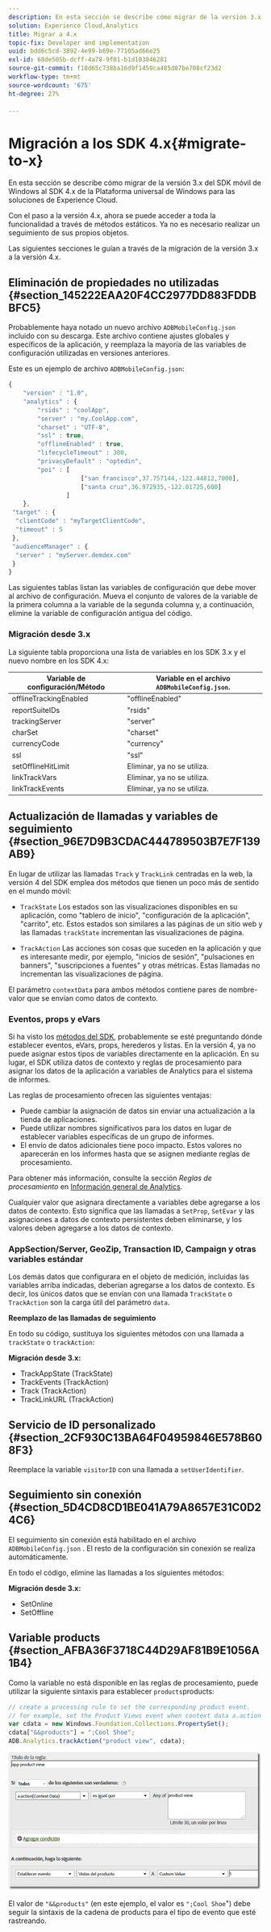 ```yaml
---
description: En esta sección se describe cómo migrar de la versión 3.x de un SDK móvil de Windows anterior al SDK 4.x de la Plataforma universal de Windows para las soluciones de Experience Cloud.
solution: Experience Cloud,Analytics
title: Migrar a 4.x
topic-fix: Developer and implementation
uuid: bdd6c5cd-3892-4e99-b69e-77105ad66e25
exl-id: 68de505b-dcff-4a78-9f01-b1d103846281
source-git-commit: f18d65c738ba16d9f1459ca485d87be708cf23d2
workflow-type: tm+mt
source-wordcount: '675'
ht-degree: 27%

---
```


# Migración a los SDK 4.x{#migrate-to-x}

En esta sección se describe cómo migrar de la versión 3.x del SDK móvil de Windows al SDK 4.x de la Plataforma universal de Windows para las soluciones de Experience Cloud.

Con el paso a la versión 4.x, ahora se puede acceder a toda la funcionalidad a través de métodos estáticos. Ya no es necesario realizar un seguimiento de sus propios objetos.

Las siguientes secciones le guían a través de la migración de la versión 3.x a la versión 4.x.

## Eliminación de propiedades no utilizadas {#section_145222EAA20F4CC2977DD883FDDBBFC5}

Probablemente haya notado un nuevo archivo `ADBMobileConfig.json` incluido con su descarga. Este archivo contiene ajustes globales y específicos de la aplicación, y reemplaza la mayoría de las variables de configuración utilizadas en versiones anteriores.

Este es un ejemplo de archivo `ADBMobileConfig.json`:

```js
{ 
    "version" : "1.0", 
    "analytics" : { 
        "rsids" : "coolApp", 
        "server" : "my.CoolApp.com", 
        "charset" : "UTF-8", 
        "ssl" : true, 
        "offlineEnabled" : true, 
        "lifecycleTimeout" : 300, 
        "privacyDefault" : "optedin", 
        "poi" : [ 
                    ["san francisco",37.757144,-122.44812,7000], 
                    ["santa cruz",36.972935,-122.01725,600] 
                ] 
    }, 
 "target" : { 
  "clientCode" : "myTargetClientCode", 
  "timeout" : 5 
 }, 
 "audienceManager" : { 
  "server" : "myServer.demdex.com" 
 } 
}
```

Las siguientes tablas listan las variables de configuración que debe mover al archivo de configuración. Mueva el conjunto de valores de la variable de la primera columna a la variable de la segunda columna y, a continuación, elimine la variable de configuración antigua del código.

### Migración desde 3.x

La siguiente tabla proporciona una lista de variables en los SDK 3.x y el nuevo nombre en los SDK 4.x:

| Variable de configuración/Método | Variable en el archivo `ADBMobileConfig.json`. |
|--- |--- |
| offlineTrackingEnabled | &quot;offlineEnabled&quot; |
| reportSuiteIDs | &quot;rsids&quot; |
| trackingServer | &quot;server&quot; |
| charSet | &quot;charset&quot; |
| currencyCode | &quot;currency&quot; |
| ssl | &quot;ssl&quot; |
| setOfflineHitLimit | Eliminar, ya no se utiliza. |
| linkTrackVars | Eliminar, ya no se utiliza. |
| linkTrackEvents | Eliminar, ya no se utiliza. |

## Actualización de llamadas y variables de seguimiento {#section_96E7D9B3CDAC444789503B7E7F139AB9}

En lugar de utilizar las llamadas `Track` y `TrackLink` centradas en la web, la versión 4 del SDK emplea dos métodos que tienen un poco más de sentido en el mundo móvil:

* `TrackState` Los estados son las visualizaciones disponibles en su aplicación, como &quot;tablero de inicio&quot;, &quot;configuración de la aplicación&quot;, &quot;carrito&quot;, etc. Estos estados son similares a las páginas de un sitio web y las llamadas `trackState` incrementan las visualizaciones de página.

* `TrackAction` Las acciones son cosas que suceden en la aplicación y que es interesante medir, por ejemplo, &quot;inicios de sesión&quot;, &quot;pulsaciones en banners&quot;, &quot;suscripciones a fuentes&quot; y otras métricas. Estas llamadas no incrementan las visualizaciones de página.

El parámetro `contextData` para ambos métodos contiene pares de nombre-valor que se envían como datos de contexto.

### Eventos, props y eVars

Si ha visto los [métodos del SDK](/help/universal-windows/c-configuration/methods.md), probablemente se esté preguntando dónde establecer eventos, eVars, props, herederos y listas. En la versión 4, ya no puede asignar estos tipos de variables directamente en la aplicación. En su lugar, el SDK utiliza datos de contexto y reglas de procesamiento para asignar los datos de la aplicación a variables de Analytics para el sistema de informes.

Las reglas de procesamiento ofrecen las siguientes ventajas:

* Puede cambiar la asignación de datos sin enviar una actualización a la tienda de aplicaciones.
* Puede utilizar nombres significativos para los datos en lugar de establecer variables específicas de un grupo de informes.
* El envío de datos adicionales tiene poco impacto. Estos valores no aparecerán en los informes hasta que se asignen mediante reglas de procesamiento.

Para obtener más información, consulte la sección *Reglas de procesamiento* en [Información general de Analytics](/help/universal-windows/analytics/analytics.md).

Cualquier valor que asignara directamente a variables debe agregarse a los datos de contexto. Esto significa que las llamadas a `SetProp`, `SetEvar` y las asignaciones a datos de contexto persistentes deben eliminarse, y los valores deben agregarse a los datos de contexto.

### AppSection/Server, GeoZip, Transaction ID, Campaign y otras variables estándar

Los demás datos que configurara en el objeto de medición, incluidas las variables arriba indicadas, deberían agregarse a los datos de contexto. Es decir, los únicos datos que se envían con una llamada `TrackState` o `TrackAction` son la carga útil del parámetro `data`.

**Reemplazo de las llamadas de seguimiento**

En todo su código, sustituya los siguientes métodos con una llamada a `trackState` o `trackAction`:

**Migración desde 3.x:**

* TrackAppState (TrackState)
* TrackEvents (TrackAction)
* Track (TrackAction)
* TrackLinkURL (TrackAction)

## Servicio de ID personalizado {#section_2CF930C13BA64F04959846E578B608F3}

Reemplace la variable `visitorID` con una llamada a `setUserIdentifier`.

## Seguimiento sin conexión {#section_5D4CD8CD1BE041A79A8657E31C0D24C6}

El seguimiento sin conexión está habilitado en el archivo `ADBMobileConfig.json` . El resto de la configuración sin conexión se realiza automáticamente.

En todo el código, elimine las llamadas a los siguientes métodos:

**Migración desde 3.x:**

* SetOnline
* SetOffline

## Variable products {#section_AFBA36F3718C44D29AF81B9E1056A1B4}

Como la variable no está disponible en las reglas de procesamiento, puede utilizar la siguiente sintaxis para establecer `products`products:

```js
// create a processing rule to set the corresponding product event. 
// for example, set the Product Views event when context data a.action = "product view" 
var cdata = new Windows.Foundation.Collections.PropertySet(); 
cdata["&&products"] = ";Cool Shoe"; 
ADB.Analytics.trackAction("product view", cdata);
```

![](assets/prod-view.png)

El valor de `"&&products"` (en este ejemplo, el valor es `";Cool Shoe`&quot;) debe seguir la sintaxis de la cadena de products para el tipo de evento que esté rastreando.
